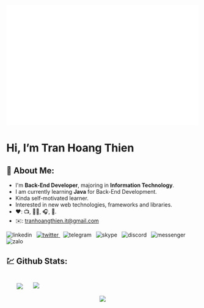 <a href="#" target="_blank">
  <img src="svg/hthiendev.svg" width="1200" alt="quangdungdev-official" />
</a>
<br>


# Hi, I’m Tran Hoang Thien

## :unicorn: About Me:

- I'm <b>Back-End Developer</b>, majoring in <b>Information Technology</b>.
- I am currently learning <b>Java</b> for Back-End Development.
- Kinda self-motivated learner.
- Interested in new web technologies, frameworks and libraries.
- :heart:: :tv:, :man_technologist:, :headphones:, :badminton:.
- :envelope:: tranhoangthien.it@gmail.com

<a>
    <img src="https://cdn.jsdelivr.net/gh/devicons/devicon/icons/linkedin/linkedin-original.svg" height="32px" width="32px" alt="linkedin" title="My LinkedIn profile"/>
</a>
&nbsp;
<a href="https://twitter.com/duckymomo20012">
    <img src="https://user-images.githubusercontent.com/64480713/181669651-ecc731ff-a047-4ea0-9dab-9a6fd8478a4f.svg" height="32px" width="32px" alt="twitter" title="My Twitter account"/>
</a>
&nbsp;
<a>
    <img src="https://user-images.githubusercontent.com/64480713/181579009-2851ced3-3ef9-4008-84c7-7f222c37c25b.svg" height="32px" width="32px" alt="telegram" title="My Telegram account"/>
</a>
&nbsp;
<a>
    <img src="https://user-images.githubusercontent.com/64480713/181579136-7ddffd39-476d-4212-af24-737ae02a7071.svg" height="32px" width="32px" alt="skype" title="My Skype account"/>
</a>
&nbsp;
<a>
    <img src="https://user-images.githubusercontent.com/64480713/181579318-2ce0865b-990a-43fd-a49a-2fb80df07164.svg" height="32px" width="32px" alt="discord" title="My Dicord account"/>
</a>
&nbsp;
<a>
    <img src="https://upload.wikimedia.org/wikipedia/commons/thumb/b/be/Facebook_Messenger_logo_2020.svg/2048px-Facebook_Messenger_logo_2020.svg.png" height="32px" width="32px" alt="messenger" title="My Messenger account"/>
</a>
&nbsp;
<a>
    <img src="https://classic.vn/wp-content/uploads/2022/07/zalo-icon.png" height="32px" width="32px" alt="zalo" title="My Zalo account"/>
</a>



## :chart: Github Stats:

<!-- https://github.com/anuraghazra/github-readme-stats -->
<br>
<div align=center>
  <a href="#" title="thoangthien">
    <img width="315" align="center" src="https://github-readme-stats.vercel.app/api/top-langs/?username=thoangthien&hide=c%23,powershell,Mathematica,Ruby,Objective-C,Objective-C%2b%2b,Cuda&title_color=61dafb&text_color=ffffff&icon_color=61dafb&bg_color=20232a&langs_count=8&layout=compact&border_color=61dafb&hide_border=true" />
  </a>
  <a href="#" title="thoangthien">
    <img align="right" width="434" src="https://github-readme-stats.vercel.app/api?username=thoangthien&show_icons=true&theme=react&border_color=61dafb&hide_border=true" />
  </a>
</div>
</br>
<div align="center">
	<img src="https://cdn.jsdelivr.net/gh/holic-x/holic-x/assets/github-contribution-grid-snake.svg" />
</div>

</br>
</br>
</br>

